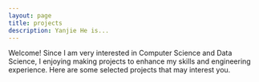 ```yaml
---
layout: page
title: projects
description: Yanjie He is...
---
```


Welcome! Since I am very interested in Computer Science and Data Science, I enjoying making projects to enhance my skills and engineering experience. Here are some selected projects that may interest you.
